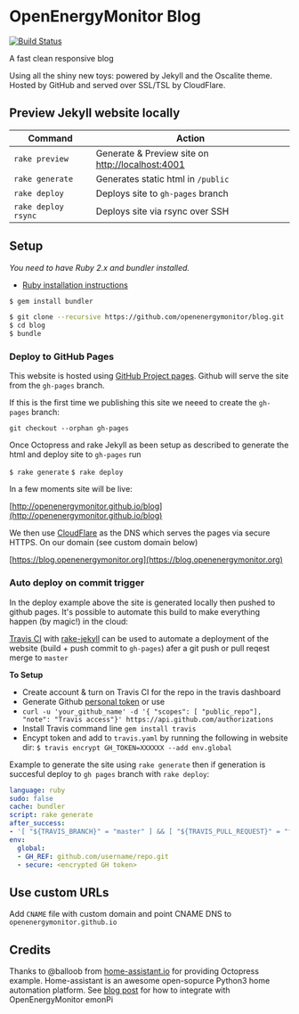 # OpenEnergyMonitor Blog

[![Build Status](https://travis-ci.org/openenergymonitor/blog.svg?branch=master)](https://travis-ci.org/openenergymonitor/blog)

A fast clean responsive blog

Using all the shiny new toys: powered by Jekyll and the Oscalite theme. Hosted by GitHub and served over SSL/TSL by CloudFlare.

## Preview Jekyll website locally

| Command | Action |
|---|---|
| `rake preview` | Generate & Preview site on [http://localhost:4001](http://127.0.0.1:4001)
| `rake generate` | Generates static html in `/public`
| `rake deploy` | Deploys site to `gh-pages` branch
| `rake deploy rsync` | Deploys site via rsync over SSH



## Setup

_You need to have Ruby 2.x and bundler installed._

- [Ruby installation instructions](https://www.ruby-lang.org/en/documentation/installation/)

```bash
$ gem install bundler
```

```bash
$ git clone --recursive https://github.com/openenergymonitor/blog.git
$ cd blog
$ bundle
```


### Deploy to GitHub Pages

This website is hosted using [GitHub Project pages](https://help.github.com/categories/github-pages-basics/). Github will serve the site from the `gh-pages` branch.

If this is the first time we publishing this site we neeed to create the `gh-pages` branch:

`git checkout --orphan gh-pages`

Once Octopress and rake Jekyll as been setup as described to generate the html and deploy site to `gh-pages` run

`$ rake generate`
`$ rake deploy`

In a few moments site will be live:

[http://openenergymonitor.github.io/blog](http://openenergymonitor.github.io/blog)

We then use [CloudFlare](https://www.cloudflare.com) as the DNS which serves the pages via secure HTTPS. On our domain (see custom domain below)

[https://blog.openenergymonitor.org](https://blog.openenergymonitor.org)


### Auto deploy on commit trigger

In the deploy example above the site is generated locally then pushed to github pages. It's possible to automate this build to make everything happen (by magic!) in the cloud:

[Travis CI](https://travis-ci.org) with [rake-jekyll](https://github.com/jirutka/rake-jekyll) can be used to automate a deployment of the website (build + push commit to `gh-pages`) afer a git push or pull reqest merge to `master`

**To Setup**

 - Create account & turn on Travis CI for the repo in the travis dashboard
 - Generate Github [personal token](https://github.com/settings/tokens) or use
  - `curl -u 'your_github_name' -d '{ "scopes": [ "public_repo"], "note": "Travis access"}' https://api.github.com/authorizations `
  - Install Travis command line `gem install travis`
  - Encypt token and add to `travis.yaml` by running the following in website dir: `$ travis encrypt GH_TOKEN=XXXXXX --add env.global`
 
Example to generate the site using `rake generate` then if generation is succesful deploy to `gh pages` branch with `rake deploy`:

```yaml
language: ruby
sudo: false
cache: bundler
script: rake generate
after_success:
- '[ "${TRAVIS_BRANCH}" = "master" ] && [ "${TRAVIS_PULL_REQUEST}" = "false" ] && rake deploy || true'
env:
  global:
  - GH_REF: github.com/username/repo.git
  - secure: <encrypted GH token>

```

## Use custom URLs

Add `CNAME` file with custom domain and point CNAME DNS to `openenergymonitor.github.io`

## Credits

Thanks to @balloob from [home-assistant.io](http://home-assistant.io) for providing Octopress example. Home-assistant is an awesome open-sopurce Python3 home automation platform. See [blog post](http://openenergymonitor.blogspot.co.uk/2016/04/home-assistant-and-emonpi.html) for how to integrate with OpenEnergyMonitor emonPi
